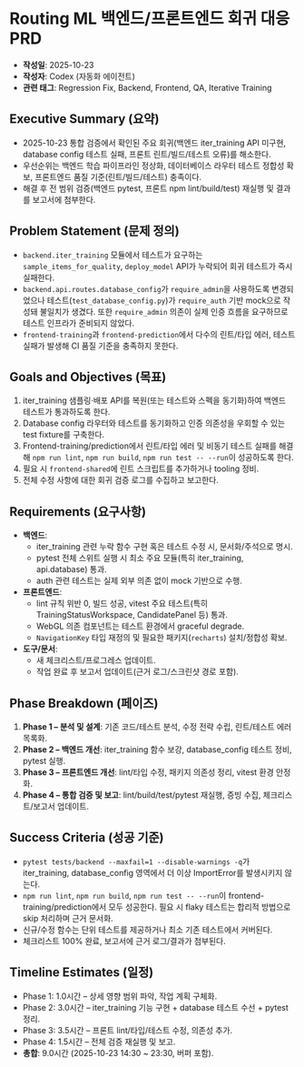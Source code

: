 # Routing ML 백엔드/프론트엔드 회귀 대응 PRD

- **작성일**: 2025-10-23
- **작성자**: Codex (자동화 에이전트)
- **관련 태그**: Regression Fix, Backend, Frontend, QA, Iterative Training

## Executive Summary (요약)
- 2025-10-23 통합 검증에서 확인된 주요 회귀(백엔드 iter_training API 미구현, database config 테스트 실패, 프론트 린트/빌드/테스트 오류)를 해소한다.
- 우선순위는 백엔드 학습 파이프라인 정상화, 데이터베이스 라우터 테스트 정합성 확보, 프론트엔드 품질 기준(린트/빌드/테스트) 충족이다.
- 해결 후 전 범위 검증(백엔드 pytest, 프론트 npm lint/build/test) 재실행 및 결과를 보고서에 첨부한다.

## Problem Statement (문제 정의)
- `backend.iter_training` 모듈에서 테스트가 요구하는 `sample_items_for_quality`, `deploy_model` API가 누락되어 회귀 테스트가 즉시 실패한다.
- `backend.api.routes.database_config`가 `require_admin`을 사용하도록 변경되었으나 테스트(`test_database_config.py`)가 `require_auth` 기반 mock으로 작성돼 불일치가 생겼다. 또한 `require_admin` 의존이 실제 인증 흐름을 요구하므로 테스트 인프라가 준비되지 않았다.
- `frontend-training`과 `frontend-prediction`에서 다수의 린트/타입 에러, 테스트 실패가 발생해 CI 품질 기준을 충족하지 못한다.

## Goals and Objectives (목표)
1. iter_training 샘플링·배포 API를 복원(또는 테스트와 스펙을 동기화)하여 백엔드 테스트가 통과하도록 한다.
2. Database config 라우터와 테스트를 동기화하고 인증 의존성을 우회할 수 있는 test fixture를 구축한다.
3. Frontend-training/prediction에서 린트/타입 에러 및 비동기 테스트 실패를 해결해 `npm run lint`, `npm run build`, `npm run test -- --run`이 성공하도록 한다.
4. 필요 시 `frontend-shared`에 린트 스크립트를 추가하거나 tooling 정비.
5. 전체 수정 사항에 대한 회귀 검증 로그를 수집하고 보고한다.

## Requirements (요구사항)
- **백엔드**:  
  - iter_training 관련 누락 함수 구현 혹은 테스트 수정 시, 문서화/주석으로 명시.  
  - pytest 전체 스위트 실행 시 최소 주요 모듈(특히 iter_training, api.database) 통과.  
  - auth 관련 테스트는 실제 외부 의존 없이 mock 기반으로 수행.
- **프론트엔드**:  
  - lint 규칙 위반 0, 빌드 성공, vitest 주요 테스트(특히 TrainingStatusWorkspace, CandidatePanel 등) 통과.  
  - WebGL 의존 컴포넌트는 테스트 환경에서 graceful degrade.  
  - `NavigationKey` 타입 재정의 및 필요한 패키지(`recharts`) 설치/정합성 확보.
- **도구/문서**:  
  - 새 체크리스트/프로그레스 업데이트.  
  - 작업 완료 후 보고서 업데이트(근거 로그/스크린샷 경로 포함).

## Phase Breakdown (페이즈)
1. **Phase 1 – 분석 및 설계**: 기존 코드/테스트 분석, 수정 전략 수립, 린트/테스트 에러 목록화.
2. **Phase 2 – 백엔드 개선**: iter_training 함수 보강, database_config 테스트 정비, pytest 실행.
3. **Phase 3 – 프론트엔드 개선**: lint/타입 수정, 패키지 의존성 정리, vitest 환경 안정화.
4. **Phase 4 – 통합 검증 및 보고**: lint/build/test/pytest 재실행, 증빙 수집, 체크리스트/보고서 업데이트.

## Success Criteria (성공 기준)
- `pytest tests/backend --maxfail=1 --disable-warnings -q`가 iter_training, database_config 영역에서 더 이상 ImportError를 발생시키지 않는다.
- `npm run lint`, `npm run build`, `npm run test -- --run`이 frontend-training/prediction에서 모두 성공한다. 필요 시 flaky 테스트는 합리적 방법으로 skip 처리하며 근거 문서화.
- 신규/수정 함수는 단위 테스트를 제공하거나 최소 기존 테스트에서 커버된다.
- 체크리스트 100% 완료, 보고서에 근거 로그/결과가 첨부된다.

## Timeline Estimates (일정)
- Phase 1: 1.0시간 – 상세 영향 범위 파악, 작업 계획 구체화.
- Phase 2: 3.0시간 – iter_training 기능 구현 + database 테스트 수선 + pytest 정리.
- Phase 3: 3.5시간 – 프론트 lint/타입/테스트 수정, 의존성 추가.
- Phase 4: 1.5시간 – 전체 검증 재실행 및 보고.
- **총합**: 9.0시간 (2025-10-23 14:30 ~ 23:30, 버퍼 포함).

